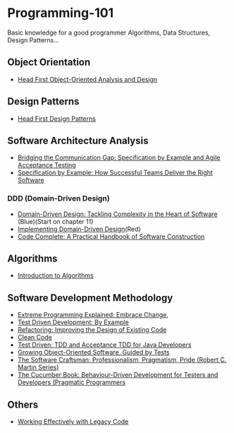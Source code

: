 # Programming-101
Basic knowledge for a good programmer
Algorithms, Data Structures, Design Patterns...

## Object Orientation
* [Head First Object-Oriented Analysis and Design](http://shop.oreilly.com/product/9780596008673.do)

## Design Patterns
* [Head First Design Patterns](http://shop.oreilly.com/product/9780596007126.do)
 
## Software Architecture Analysis
* [Bridging the Communication Gap: Specification by Example and Agile Acceptance Testing](http://www.amazon.com/Bridging-Communication-Gap-Specification-Acceptance/dp/0955683610/ref=sr_1_sc_2?s=books&ie=UTF8&qid=1426069000&sr=1-2-spell&keywords=Specification+by+examle)
* [Specification by Example: How Successful Teams Deliver the Right Software](http://www.amazon.com/Specification-Example-Successful-Deliver-Software/dp/1617290084/ref=sr_1_sc_1?s=books&ie=UTF8&qid=1426069000&sr=1-1-spell&keywords=Specification+by+examle)

### DDD (Domain-Driven Design)
* [Domain-Driven Design: Tackling Complexity in the Heart of Software](http://www.amazon.com/Domain-Driven-Design-Tackling-Complexity-Software/dp/0321125215) (Blue)(Start on chapter 11)
* [Implementing Domain-Driven Design](http://www.amazon.com/Implementing-Domain-Driven-Design-Vaughn-Vernon/dp/0321834577)(Red)
* [Code Complete: A Practical Handbook of Software Construction](http://www.amazon.com/Code-Complete-Practical-Handbook-Construction/dp/0735619670)

## Algorithms
* [Introduction to Algorithms](http://www.amazon.com/Introduction-Algorithms-Edition-Thomas-Cormen/dp/0262033844)

## Software Development Methodology 
* [Extreme Programming Explained: Embrace Change,](http://www.amazon.com/Extreme-Programming-Explained-Embrace-Edition/dp/0321278658)
* [Test Driven Development: By Example](http://www.amazon.com/Test-Driven-Development-By-Example/dp/0321146530)
* [Refactoring: Improving the Design of Existing Code](http://www.amazon.com/Refactoring-Improving-Design-Existing-Code/dp/0201485672/ref=sr_1_1?s=books&ie=UTF8&qid=1426068537&sr=1-1&keywords=refactoring+martin+fowler)
* [Clean Code](http://www.amazon.es/Clean-code-Handbook-Software-Craftsmanship/dp/0132350882)
* [Test Driven: TDD and Acceptance TDD for Java Developers](http://www.amazon.com/Test-Driven-Acceptance-Java-Developers/dp/1932394850/ref=sr_1_1?s=books&ie=UTF8&qid=1426068634&sr=1-1&keywords=test+driven+koskela)
* [Growing Object-Oriented Software, Guided by Tests](http://www.amazon.com/Growing-Object-Oriented-Software-Guided-Tests/dp/0321503627/ref=sr_1_1?s=books&ie=UTF8&qid=1426068685&sr=1-1&keywords=growing+object-oriented+software)
* [The Software Craftsman: Professionalism, Pragmatism, Pride (Robert C. Martin Series) ](https://slack-redir.net/link?url=http%3A%2F%2Fwww.amazon.com%2FSoftware-Craftsman-Professionalism-Pragmatism-Robert%2Fdp%2F0134052501%2Fref%3Dsr_1_2%3Fs%3Dbooks%26ie%3DUTF8%26qid%3D1426068730%26sr%3D1-2%26keywords%3Dsoftware%2Bcraftsmanship&v=3)
* [The Cucumber Book: Behaviour-Driven Development for Testers and Developers (Pragmatic Programmers](http://www.amazon.com/Cucumber-Book-Behaviour-Driven-Development-Programmers/dp/1934356808/ref=sr_1_1?s=books&ie=UTF8&qid=1426068855&sr=1-1&keywords=Cucumber+book)

## Others
* [Working Effectively with Legacy Code](http://www.amazon.com/Working-Effectively-Legacy-Michael-Feathers/dp/0131177052/ref=sr_1_2?s=books&ie=UTF8&qid=1426069147&sr=1-2&keywords=legacy+code)

 


